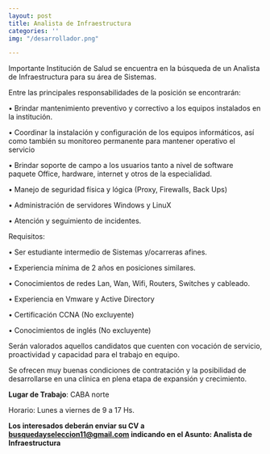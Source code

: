 ```yaml
---
layout: post
title: Analista de Infraestructura
categories: ''
img: "/desarrollador.png"

---
```


Importante Institución de Salud se encuentra en la búsqueda de un Analista de Infraestructura para su área de Sistemas.

Entre las principales responsabilidades de la posición se encontrarán:

• Brindar mantenimiento preventivo y correctivo a los equipos instalados en la institución.

• Coordinar la instalación y configuración de los equipos informáticos, así como también su monitoreo permanente para mantener operativo el servicio

• Brindar soporte de campo a los usuarios tanto a nivel de software paquete Office, hardware, internet y otros de la especialidad.

• Manejo de seguridad física y lógica (Proxy, Firewalls, Back Ups)

• Administración de servidores Windows y LinuX

• Atención y seguimiento de incidentes.

Requisitos:

• Ser estudiante intermedio de Sistemas y/ocarreras afines.

• Experiencia mínima de 2 años en posiciones similares.

• Conocimientos de redes Lan, Wan, Wifi, Routers, Switches y cableado.

• Experiencia en Vmware y Active Directory

• Certificación CCNA (No excluyente)

• Conocimientos de inglés (No excluyente)

Serán valorados aquellos candidatos que cuenten con vocación de servicio, proactividad y capacidad para el trabajo en equipo.

Se ofrecen muy buenas condiciones de contratación y la posibilidad de desarrollarse en una clínica en plena etapa de expansión y crecimiento.

**Lugar de Trabajo**: CABA norte

Horario: Lunes a viernes de 9 a 17 Hs.

**Los interesados deberán enviar su CV a busquedayseleccion11@gmail.com indicando en el Asunto: Analista de Infraestructura**